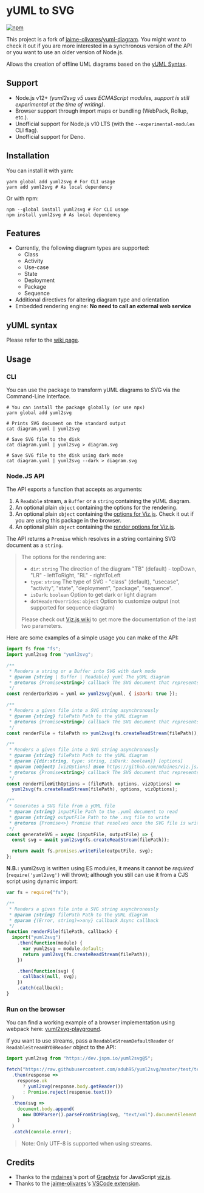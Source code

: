 # yUML to SVG

[![npm](https://img.shields.io/npm/v/yuml2svg.svg)](https://www.npmjs.com/package/yuml2svg)

This project is a fork of
[jaime-olivares/yuml-diagram](https://www.npmjs.com/package/yuml-diagram). You
might want to check it out if you are more interested in a synchronous version
of the API or you want to use an older version of Node.js.

Allows the creation of offline UML diagrams based on the
[yUML Syntax](http://yuml.me/).

## Support

- Node.js v12+ _(yuml2svg v5 uses ECMAScript modules, support is still
  experimental at the time of writing)_.
- Browser support through import maps or bundling (WebPack, Rollup, etc.).
- Unofficial support for Node.js v10 LTS (with the `--experimental-modules` CLI
  flag).
- Unofficial support for Deno.

## Installation

You can install it with yarn:

```shell
yarn global add yuml2svg # For CLI usage
yarn add yuml2svg # As local dependency
```

Or with npm:

```shell
npm --global install yuml2svg # For CLI usage
npm install yuml2svg # As local dependency
```

## Features

- Currently, the following diagram types are supported:
  - Class
  - Activity
  - Use-case
  - State
  - Deployment
  - Package
  - Sequence
- Additional directives for altering diagram type and orientation
- Embedded rendering engine: **No need to call an external web service**

## yUML syntax

Please refer to the [wiki page](//github.com/jaime-olivares/yuml-diagram/wiki).

## Usage

### CLI

You can use the package to transform yUML diagrams to SVG via the Command-Line
Interface.

```shell
# You can install the package globally (or use npx)
yarn global add yuml2svg

# Prints SVG document on the standard output
cat diagram.yuml | yuml2svg

# Save SVG file to the disk
cat diagram.yuml | yuml2svg > diagram.svg

# Save SVG file to the disk using dark mode
cat diagram.yuml | yuml2svg --dark > diagram.svg
```

### Node.JS API

The API exports a function that accepts as arguments:

1.  A `Readable` stream, a `Buffer` or a `string` containing the yUML diagram.
2.  An optional plain `object` containing the options for the rendering.
3.  An optional plain `object` containing the
    [options for Viz.js](//github.com/mdaines/viz.js/wiki/2.0.0-API#new-vizoptions).
    Check it out if you are using this package in the browser.
4.  An optional plain `object` containing the
    [render options for Viz.js](//github.com/mdaines/viz.js/wiki/2.0.0-API#render-options).

The API returns a `Promise` which resolves in a string containing SVG document
as a `string`.

> The options for the rendering are:
>
> - `dir`: `string` The direction of the diagram "TB" (default) - topDown,
>   "LR" - leftToRight, "RL" - rightToLeft
> - `type`: `string` The type of SVG - "class" (default), "usecase", "activity",
>   "state", "deployment", "package", "sequence".
> - `isDark`: `boolean` Option to get dark or light diagram
> - `dotHeaderOverrides`: `object` Option to customize output (not supported for
>   sequence diagram)
>
> Please check out [Viz.js wiki](//github.com/mdaines/viz.js/wiki/2.0.0-API) to
> get more the documentation of the last two parameters.

Here are some examples of a simple usage you can make of the API:

```js
import fs from "fs";
import yuml2svg from "yuml2svg";

/**
 * Renders a string or a Buffer into SVG with dark mode
 * @param {string | Buffer | Readable} yuml The yUML diagram
 * @returns {Promise<string>} callback The SVG document that represents the yUML diagram
 */
const renderDarkSVG = yuml => yuml2svg(yuml, { isDark: true });

/**
 * Renders a given file into a SVG string asynchronously
 * @param {string} filePath Path to the yUML diagram
 * @returns {Promise<string>} callback The SVG document that represents the yUML diagram
 */
const renderFile = filePath => yuml2svg(fs.createReadStream(filePath));

/**
 * Renders a given file into a SVG string asynchronously
 * @param {string} filePath Path to the yUML diagram
 * @param {{dir:string, type: string, isDark: boolean}} [options]
 * @param {object} [vizOptions] @see https://github.com/mdaines/viz.js/wiki/2.0.0-API
 * @returns {Promise<string>} callback The SVG document that represents the yUML diagram
 */
const renderFileWithOptions = (filePath, options, vizOptions) =>
  yuml2svg(fs.createReadStream(filePath), options, vizOptions);

/**
 * Generates a SVG file from a yUML file
 * @param {string} inputFile Path to the .yuml document to read
 * @param {string} outputFile Path to the .svg file to write
 * @returns {Promise<>} Promise that resolves once the SVG file is written
 */
const generateSVG = async (inputFile, outputFile) => {
  const svg = await yuml2svg(fs.createReadStream(filePath));

  return await fs.promises.writeFile(outputFile, svg);
};
```

**N.B.:** yuml2svg is written using ES modules, it means it cannot be _required_
(`require('yuml2svg')` will throw); although you still can use it from a CJS
script using dynamic import:

```js
var fs = require("fs");

/**
 * Renders a given file into a SVG string asynchronously
 * @param {string} filePath Path to the yUML diagram
 * @param {(Error, string)=>any} callback Async callback
 */
function renderFile(filePath, callback) {
  import("yuml2svg")
    .then(function(module) {
      var yuml2svg = module.default;
      return yuml2svg(fs.createReadStream(filePath));
    })

    .then(function(svg) {
      callback(null, svg);
    })
    .catch(callback);
}
```

### Run on the browser

You can find a working example of a browser implementation using webpack here:
[yuml2svg-playground](//github.com/aduh95/yuml2svg-playground).

If you want to use streams, pass a `ReadableStreamDefaultReader` or
`ReadableStreamBYOBReader` object to the API:

```js
import yuml2svg from "https://dev.jspm.io/yuml2svg@5";

fetch("https://raw.githubusercontent.com/aduh95/yuml2svg/master/test/test.yuml")
  .then(response =>
    response.ok
      ? yuml2svg(response.body.getReader())
      : Promise.reject(response.text())
  )
  .then(svg =>
    document.body.append(
      new DOMParser().parseFromString(svg, "text/xml").documentElement
    )
  )
  .catch(console.error);
```

> Note: Only UTF-8 is supported when using streams.

## Credits

- Thanks to the [mdaines](//github.com/mdaines)'s port of
  [Graphviz](//www.graphviz.org/) for JavaScript
  [viz.js](//github.com/mdaines/viz.js).
- Thanks to the [jaime-olivares](//github.com/jaime-olivares)'s
  [VSCode extension](//github.com/jaime-olivares/vscode-yuml).
